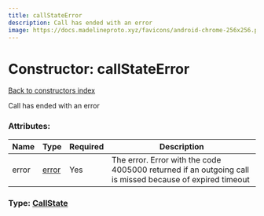 ```yaml
---
title: callStateError
description: Call has ended with an error
image: https://docs.madelineproto.xyz/favicons/android-chrome-256x256.png
---
```

# Constructor: callStateError  
[Back to constructors index](index.md)



Call has ended with an error

### Attributes:

| Name     |    Type       | Required | Description |
|----------|---------------|----------|-------------|
|error|[error](../constructors/error.md) | Yes|The error. Error with the code 4005000 returned if an outgoing call is missed because of expired timeout|



### Type: [CallState](../types/CallState.md)


